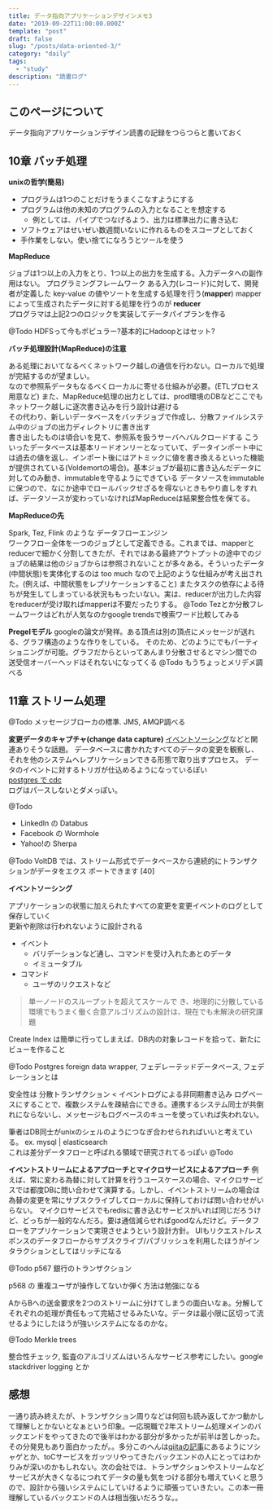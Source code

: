 ```yaml
---
title: データ指向アプリケーションデザインメモ3
date: "2019-09-22T11:00:00.000Z"
template: "post"
draft: false
slug: "/posts/data-oriented-3/"
category: "daily"
tags:
  - "study"
description: "読書ログ"
---
```


## このページについて

データ指向アプリケーションデザイン読書の記録をつらつらと書いておく

## 10章 バッチ処理

**unixの哲学(簡易)**

- プログラムは1つのことだけをうまくこなすようにする
- プログラムは他の未知のプログラムの入力となることを想定する
  - 例としては、パイプでつなげるよう、出力は標準出力に書き込む
- ソフトウェアはせいぜい数週間いないに作れるものをスコープとしておく
- 手作業をしない。使い捨てになろうとツールを使う

**MapReduce**

ジョブは1つ以上の入力をとり、1つ以上の出力を生成する。入力データへの副作用はない。
プログラミングフレームワーク
ある入力(レコード)に対して、開発者が定義した key-value の値やソートを生成する処理を行う(**mapper**)
mapperによって生成されたデータに対する処理を行うのが **reducer**  
プログラマは上記2つのロジックを実装してデータパイプランを作る  

@Todo HDFSって今もポピュラー?基本的にHadoopとはセット?

**バッチ処理設計(MapReduce)の注意**

ある処理においてなるべくネットワーク越しの通信を行わない。ローカルで処理が完結するのが望ましい。  
なので参照系データもなるべくローカルに寄せる仕組みが必要。(ETLプロセス用意など)
また、MapReduce処理の出力としては、prod環境のDBなどここでもネットワーク越しに逐次書き込みを行う設計は避ける  
その代わり、新しいデータベースをバッチジョブで作成し、分散ファイルシステム中のジョブの出力ディレクトリに書き出す  
書き出したものは頃合いを見て、参照系を扱うサーバへバルクロードする
こういったデータベースは基本リードオンリーとなっていて、データインポート中には過去の値を返し、インポート後にはアトミックに値を書き換えるといった機能が提供されている(Voldemortの場合)。基本ジョブが最初に書き込んだデータに対してのみ動き、immutableを守るようにできている
データソースをimmutableに保つので、なにか途中でロールバックせざるを得ないときもやり直しをすれば、データソースが変わっていなければMapReduceは結果整合性を保てる。

**MapReduceの先**

Spark, Tez, Flink のような データフローエンジン  
ワークフロー全体を一つのジョブとして定義できる。これまでは、mapperとreducerで細かく分割してきたが、それではある最終アウトプットの途中でのジョブの結果は他のジョブからは参照されないことが多々ある。そういったデータ(中間状態)を実体化するのは too much なので上記のような仕組みが考え出された。(例えば、中間状態をレプリケーションすること) またタスクの依存による待ちが発生してしまっている状況ももったいない。実は、reducerが出力した内容をreducerが受け取ればmapperは不要だったりする。
@Todo Tezとか分散フレームワークはどれが人気なのかgoogle trendsで検索ワード比較してみる

**Pregelモデル**
googleの論文が発祥。ある頂点は別の頂点にメッセージが送れる、グラフ構造のような作りをしている。
そのため、どのようにでもパーティショニングが可能。グラフだからといってあんまり分散させるとマシン間での  
送受信オーバーヘッドはそれないになってくる
@Todo もうちょっとメリデメ調べる

## 11章 ストリーム処理

@Todo メッセージブローカの標準. JMS, AMQP調べる

**変更データのキャプチャ(change data capture)**
[イベントソーシング](https://postd.cc/using-cqrs-with-event-sourcing/)などと関連ありそうな話題。
データベースに書かれたすべてのデータの変更を観察し、それを他のシステムへレプリケーションできる形態で取り出すプロセス。 
データのイベントに対するトリガが仕込めるようになっているぽい  
[postgres で cdc](https://dev.classmethod.jp/server-side/db/rds_postgresql_wal_level/)  
ログはパースしないとダメっぽい。  


@Todo 

- LinkedIn の Databus
- Facebook の Wormhole
- Yahoo!の Sherpa

@Todo VoltDB では、ストリーム形式でデータベースから連続的にトランザクションがデータをエクス ポートできます [40]

**イベントソーシング**

アプリケーションの状態に加えられたすべての変更を変更イベントのログとして保存していく  
更新や削除は行われないように設計される

- イベント
  - バリデーションなど通し、コマンドを受け入れたあとのデータ
  - イミュータブル
- コマンド
  - ユーザのリクエストなど

> 単一ノードのスループットを超えてスケールで き、地理的に分散している環境でもうまく働く合意アルゴリズムの設計は、現在でも未解決の研究課題

Create Index は簡単に行ってしまえば、DB内の対象レコードを拾って、新たにビューを作ること

@Todo Postgres foreign data wrapper, フェデレーテッドデータベース, フェデレーションとは

安全性は 分散トランザクション < イベントログによる非同期書き込み
ログベースにすることで、複数システムを疎結合にできる。連携するシステム同士が共倒れにならないし、メッセージもログベースのキューを使っていれば失われない。

筆者はDB同士がunixのシェルのようにつなぎ合わせられればいいと考えている。 ex. mysql | elasticsearch  
これは差分データフローと呼ばれる領域で研究されてるっぽい @Todo

**イベントストリームによるアプローチとマイクロサービスによるアプローチ**
例えば、常に変わる為替に対して計算を行うユースケースの場合、マイクロサービスでは都度DBに問い合わせて演算する。しかし、イベントストリームの場合は為替の変更を常にサブスクライブしてローカルに保持しておけば問い合わせがいらない。
マイクロサービスでもredisに書き込むサービスがいれば同じだろうけど、どっちが一般的なんだろ。要は通信減らせればgoodなんだけど。データフローをアプリケーションで実現させようという設計方針。
UIもリクエスト/レスポンスのデータフローからサブスクライブ/パブリッシュを利用したほうがインタラクションとしてはリッチになる

@Todo p567 銀行のトランザクション

p568 の 重複ユーザが操作してないか弾く方法は勉強になる

AからBへの送金要求を2つのストリームに分けてしまうの面白いなぁ。分解してそれぞれの処理が責任もって完結させるみたいな。データは最小限に区切って流せるようにしたほうが強いシステムになるのかな。

@Todo Merkle trees

整合性チェック, 監査のアルゴリズムはいろんなサービス参考にしたい。google stackdriver logging とか


## 感想

一通り読み終えたが、トランザクション周りなどは何回も読み返してかつ動かして理解しとかないとなぁという印象。一応現職で2年ストリーム処理メインのバックエンドをやってきたので後半はわかる部分が多かったが前半は苦しかった。その分発見もあり面白かったが。。多分このへんは[qiitaの記事](https://qiita.com/west-hiroaki/items/ea6ee53765282a9c86cb)にあるようにソシャゲとか、toCサービスをガッツリやってきたバックエンドの人にとってはわかりみが深いのかもしれない。次の会社では、トランザクションやストリームなどサービスが大きくなるにつれてデータの量も気をつける部分も増えていくと思うので、設計から強いシステムにしていけるように頑張っていきたい。この本一冊理解しているバックエンドの人は相当強いだろうな。。